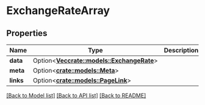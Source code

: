 # ExchangeRateArray

## Properties

Name | Type | Description | Notes
------------ | ------------- | ------------- | -------------
**data** | Option<[**Vec<crate::models::ExchangeRate>**](ExchangeRate.md)> |  | [optional]
**meta** | Option<[**crate::models::Meta**](Meta.md)> |  | [optional]
**links** | Option<[**crate::models::PageLink**](PageLink.md)> |  | [optional]

[[Back to Model list]](../README.md#documentation-for-models) [[Back to API list]](../README.md#documentation-for-api-endpoints) [[Back to README]](../README.md)


